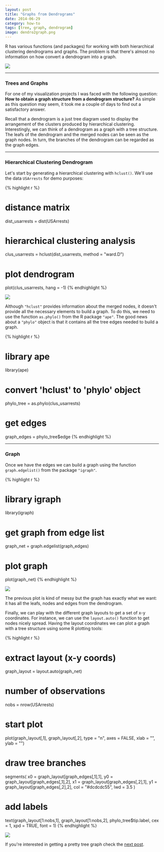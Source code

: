 ```yaml
---
layout: post
title: "Graphs from Dendrograms"
date: 2014-06-29
category: how-to
tags: [tree, graph, dendrogram]
image: dendro2graph.png
---
```


R has various functions (and packages) for working with both hierarchical clustering 
dendrograms and graphs. The problem is that there's almost no information on how 
convert a dendrogram into a graph. 

<!--more-->

<img src="{{ site.baseurl }}/images/blog/dendro2graph.png" />

<hr/>


### Trees and Graphs

For one of my visualization projects I was faced with the following question: 
**How to obtain a graph structure from a dendrogram structure?** As simple as this 
question may seem, it took me a couple of days to find out a satisfactory answer.

Recall that a dendrogram is a just tree diagram used to display the arrangement of the 
clusters produced by hierarchical clustering. Interestingly, we can think of a 
dendrogram as a graph with a tree structure. The leafs of the 
dendrogram and the merged nodes can be seen as the graph nodes. In turn, the 
branches of the dendrogram can be regarded as the graph edges. 

<hr/>


### Hierarchical Clustering Dendrogram

Let's start by generating a hierarchical clustering with `hclust()`. We'll 
use the data `USArrests` for demo purposes:

{% highlight r %}
# distance matrix 
dist_usarrests = dist(USArrests)

# hierarchical clustering analysis
clus_usarrests = hclust(dist_usarrests, method = "ward.D")

# plot dendrogram
plot(clus_usarrests, hang = -1)
{% endhighlight %}

<img src="{{ site.baseurl }}/images/blog/usarrests_dendrogram.png" />


Although `"hclust"` provides information about the merged nodes, it doesn't provide 
all the necessary elements to build a graph. To do this, we need to use 
the function `as.phylo()` from the R package `"ape"`. The good news 
about a `"phylo"` object is that it contains all the tree edges needed 
to build a graph.

{% highlight r %}
# library ape
library(ape)

# convert 'hclust' to 'phylo' object
phylo_tree = as.phylo(clus_usarrests)

# get edges
graph_edges = phylo_tree$edge
{% endhighlight %}

<hr/>


### Graph

Once we have the edges we can build a graph using the function `graph.edgelist()` 
from the package `"igraph"`.

{% highlight r %}
# library igraph
library(igraph)

# get graph from edge list
graph_net = graph.edgelist(graph_edges)

# plot graph
plot(graph_net)
{% endhighlight %}

<img src="{{ site.baseurl }}/images/blog/dendro_graph.png" />

The previous plot is kind of messy but the graph has exactly what we want: it has all the 
leafs, nodes and edges from the dendrogram.


Finally, we can play with the different graph layouts to get a set of x-y 
coordinates. For instance, we can use the `layout.auto()` function to get 
nodes nicely spread. Having the layout coordinates we can plot a graph with 
a tree structure using some R plotting tools:

{% highlight r %}
# extract layout (x-y coords)
graph_layout = layout.auto(graph_net)

# number of observations
nobs = nrow(USArrests)

# start plot
plot(graph_layout[,1], graph_layout[,2], type = "n", axes = FALSE,
     xlab = "", ylab = "")
# draw tree branches
segments(
  x0 = graph_layout[graph_edges[,1],1], 
  y0 = graph_layout[graph_edges[,1],2],
  x1 = graph_layout[graph_edges[,2],1],
  y1 = graph_layout[graph_edges[,2],2],
  col = "#dcdcdc55", lwd = 3.5
)
# add labels
text(graph_layout[1:nobs,1], graph_layout[1:nobs,2],
     phylo_tree$tip.label, cex = 1, xpd = TRUE, font = 1)
{% endhighlight %}


<img src="{{ site.baseurl }}/images/blog/dendro_tree_graph.png">


If you're interested in getting a pretty tree graph check the 
[next post](/visually-enforced//resources/2014/07/05/Pretty-tree-graph.html).